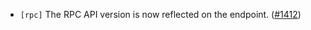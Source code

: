 - `[rpc]` The RPC API version is now reflected on the endpoint.
  ([\#1412](https://github.com/cometbft/cometbft/pull/1412))
